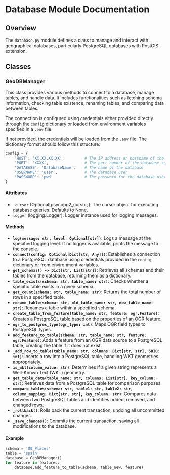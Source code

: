 # Database Module Documentation

## Overview
The `database.py` module defines a class to manage and interact with geographical databases, particularly PostgreSQL databases with PostGIS extension.

## Classes

### GeoDBManager
This class provides various methods to connect to a database, manage tables, and handle data. It includes functionalities such as fetching schema information, checking table existence, renaming tables, and comparing data between tables.

The connection is configured using credentials either provided directly through the `config` dictionary or loaded from environment variables specified in a `.env` file.

If not provided, the credentials will be loaded from the `.env` file. The dictionary format should follow this structure:

``` python
config = {
    'HOST': 'XX.XX.XX.XX',         # The IP address or hostname of the database server
    'PORT': 'XXXX',                # The port number of the database service
    'DATABASE': 'DatabaseName',    # The name of the database
    'USERNAME': 'user',            # The database user
    'PASSWORD': 'pwd'              # The password for the database user
}
```

#### Attributes
  - `_cursor` (Optional[psycopg2_cursor]): The cursor object for executing database queries. Defaults to None.
  - `logger` (logging.Logger): Logger instance used for logging messages.

#### Methods
  - **`log(message: str, level: Optional[str])`**: Logs a message at the specified logging level. If no logger is available, prints the message to the console.
  - **`connect(config: Optional[Dict[str, Any]])`**: Establishes a connection to a PostgreSQL database using credentials provided in the `config` dictionary or from environment variables.
  - **`get_schemas() -> Dict[str, List[str]]`**: Retrieves all schemas and their tables from the database, returning them as a dictionary.
  - **`table_exists(schema: str, table_name: str)`**: Checks whether a specific table exists in a given schema.
  - **`get_count(schema: str, table_name: str)`**: Returns the total number of rows in a specified table.
  - **`rename_table(schema: str, old_table_name: str, new_table_name: str)`**: Renames a table within a specified schema.
  - **`create_table_from_feature(table_name: str, feature: ogr.Feature)`**: Creates a PostgreSQL table based on the properties of an OGR feature.
  - **`ogr_to_postgres_type(ogr_type: int)`**: Maps OGR field types to PostgreSQL types.
  - **`add_feature_to_table(schema: str, table_name: str, feature: ogr.Feature)`**: Adds a feature from an OGR data source to a PostgreSQL table, creating the table if it does not exist.
  - **`_add_row_to_table(table_name: str, columns: Dict[str, str], SRID: int)`**: Inserts a row into a PostgreSQL table, handling WKT geometries appropriately.
  - **`is_wkt(column_value: str)`**: Determines if a given string represents a Well-Known Text (WKT) geometry.
  - **`get_table_data(table_name: str, columns: List[str], key_column: str)`**: Retrieves data from a PostgreSQL table for comparison purposes.
  - **`compare_tables(schema: str, table1: str, table2: str, column_mapping: Dict[str, str], key_column: str)`**: Compares data between two PostgreSQL tables and identifies added, removed, and changed rows.
  - **`_rollback()`**: Rolls back the current transaction, undoing all uncommitted changes.
  - **`_save_changes()`**: Commits the current transaction, saving all modifications to the database.

#### Example
```python
schema = '00_Places'
table = 'spain'
database = GeoDBManager()
for feature in features:
    database.add_feature_to_table(schema, table_new, feature)
```